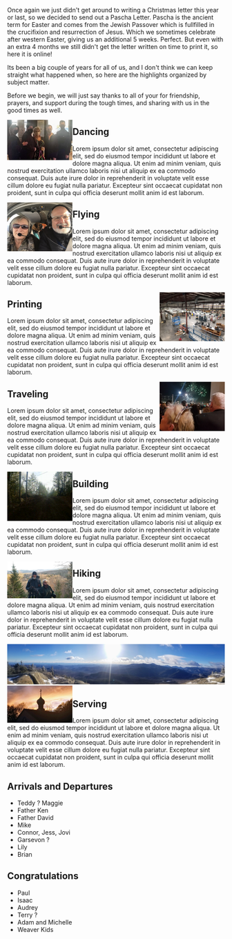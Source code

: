 Once again we just didn't get around to writing a Christmas letter this year or last, so we decided to send out a Pascha Letter.  Pascha is the ancient term for Easter and comes from the Jewish Passover which is fullfilled in the crucifixion and resurrection of Jesus.  Which we sometimes celebrate after western Easter, giving us an additional 5 weeks. Perfect.  But even with an extra 4 months we still didn't get the letter written on time to print it, so here it is online!

Its been a big couple of years for all of us, and I don't think we can keep straight what happened when, so here are the highlights organized by subject matter.

Before we begin, we will just say thanks to all of your for friendship, prayers, and support during the tough times, and sharing with us in the good times as well.

<img align="left" width="30%" src="/images/dance-shot.jpg" class="image-left">
  
## Dancing

 Lorem ipsum dolor sit amet, consectetur adipiscing elit, sed do eiusmod tempor incididunt ut labore et dolore magna aliqua. Ut enim ad minim veniam, quis nostrud exercitation ullamco laboris nisi ut aliquip ex ea commodo consequat. Duis aute irure dolor in reprehenderit in voluptate velit esse cillum dolore eu fugiat nulla pariatur. Excepteur sint occaecat cupidatat non proident, sunt in culpa qui officia deserunt mollit anim id est laborum.

<img align="left" width="30%" src="/images/IMG_0136.jpg" class="image-left">

## Flying

 Lorem ipsum dolor sit amet, consectetur adipiscing elit, sed do eiusmod tempor incididunt ut labore et dolore magna aliqua. Ut enim ad minim veniam, quis nostrud exercitation ullamco laboris nisi ut aliquip ex ea commodo consequat. Duis aute irure dolor in reprehenderit in voluptate velit esse cillum dolore eu fugiat nulla pariatur. Excepteur sint occaecat cupidatat non proident, sunt in culpa qui officia deserunt mollit anim id est laborum.

<img align="right" width="30%" src="/images/catprint-factory-floor.jpg" class="image-right">

## Printing
Lorem ipsum dolor sit amet, consectetur adipiscing elit, sed do eiusmod tempor incididunt ut labore et dolore magna aliqua. Ut enim ad minim veniam, quis nostrud exercitation ullamco laboris nisi ut aliquip ex ea commodo consequat. Duis aute irure dolor in reprehenderit in voluptate velit esse cillum dolore eu fugiat nulla pariatur. Excepteur sint occaecat cupidatat non proident, sunt in culpa qui officia deserunt mollit anim id est laborum.

<img align="right" width="30%" src="/images/new-years-2020.jpg" class="image-right">

## Traveling

Lorem ipsum dolor sit amet, consectetur adipiscing elit, sed do eiusmod tempor incididunt ut labore et dolore magna aliqua. Ut enim ad minim veniam, quis nostrud exercitation ullamco laboris nisi ut aliquip ex ea commodo consequat. Duis aute irure dolor in reprehenderit in voluptate velit esse cillum dolore eu fugiat nulla pariatur. Excepteur sint occaecat cupidatat non proident, sunt in culpa qui officia deserunt mollit anim id est laborum.

<img align="left" width="30%" src="/images/blasting-action.gif" class="image-left"> 

## Building
Lorem ipsum dolor sit amet, consectetur adipiscing elit, sed do eiusmod tempor incididunt ut labore et dolore magna aliqua. Ut enim ad minim veniam, quis nostrud exercitation ullamco laboris nisi ut aliquip ex ea commodo consequat. Duis aute irure dolor in reprehenderit in voluptate velit esse cillum dolore eu fugiat nulla pariatur. Excepteur sint occaecat cupidatat non proident, sunt in culpa qui officia deserunt mollit anim id est laborum.

<img align="left" width="30%" src="/images/hiking.jpg" class="image-left"> 

## Hiking

Lorem ipsum dolor sit amet, consectetur adipiscing elit, sed do eiusmod tempor incididunt ut labore et dolore magna aliqua. Ut enim ad minim veniam, quis nostrud exercitation ullamco laboris nisi ut aliquip ex ea commodo consequat. Duis aute irure dolor in reprehenderit in voluptate velit esse cillum dolore eu fugiat nulla pariatur. Excepteur sint occaecat cupidatat non proident, sunt in culpa qui officia deserunt mollit anim id est laborum.

<img width="100%" src="/images/vanhovenburg-panaroma.jpg">

<img align="left" width="30%" src="/images/st-tikhons-sunset.jpg" class="image-left"> 

## Serving

Lorem ipsum dolor sit amet, consectetur adipiscing elit, sed do eiusmod tempor incididunt ut labore et dolore magna aliqua. Ut enim ad minim veniam, quis nostrud exercitation ullamco laboris nisi ut aliquip ex ea commodo consequat. Duis aute irure dolor in reprehenderit in voluptate velit esse cillum dolore eu fugiat nulla pariatur. Excepteur sint occaecat cupidatat non proident, sunt in culpa qui officia deserunt mollit anim id est laborum.

## Arrivals and Departures

+ Teddy ? Maggie
+ Father Ken
+ Father David
+ Mike
+ Connor, Jess, Jovi
+ Garsevon ?
+ Lily
+ Brian

## Congratulations

+ Paul
+ Isaac
+ Audrey
+ Terry ?
+ Adam and Michelle
+ Weaver Kids

